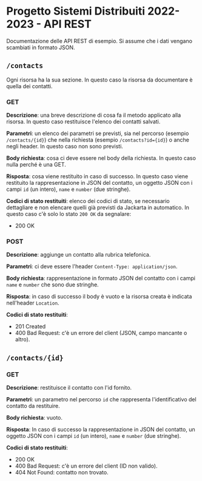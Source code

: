 # Progetto Sistemi Distribuiti 2022-2023 - API REST

Documentazione delle API REST di esempio. Si assume che i dati vengano scambiati in formato JSON.

## `/contacts`

Ogni risorsa ha la sua sezione. In questo caso la risorsa da documentare è quella dei contatti.

### GET

**Descrizione**: una breve descrizione di cosa fa il metodo applicato alla risorsa. In questo caso restituisce l'elenco dei contatti salvati.

**Parametri**: un elenco dei parametri se previsti, sia nel percorso (esempio `/contacts/{id}`) che nella richiesta (esempio `/contacts?id={id}`) o anche negli header. In questo caso non sono previsti.

**Body richiesta**: cosa ci deve essere nel body della richiesta. In questo caso nulla perché è una GET.

**Risposta**: cosa viene restituito in caso di successo. In questo caso viene restituito la rappresentazione in JSON del contatto, un oggetto JSON con i campi `id` (un intero), `name` e `number` (due stringhe).

**Codici di stato restituiti**: elenco dei codici di stato, se necessario dettagliare e non elencare quelli già previsti da Jackarta in automatico. In questo caso c'è solo lo stato `200 OK` da segnalare:

* 200 OK

### POST

**Descrizione**: aggiunge un contatto alla rubrica telefonica.

**Parametri**: ci deve essere l'header `Content-Type: application/json`.

**Body richiesta**: rappresentazione in formato JSON del contatto con i campi `name` e `number` che sono due stringhe.

**Risposta**: in caso di successo il body è vuoto e la risorsa creata è indicata nell'header `Location`.

**Codici di stato restituiti**:

* 201 Created
* 400 Bad Request: c'è un errore del client (JSON, campo mancante o altro).

## `/contacts/{id}`

### GET

**Descrizione**: restituisce il contatto con l'id fornito.

**Parametri**: un parametro nel percorso `id` che rappresenta l'identificativo del contatto da restituire.

**Body richiesta**: vuoto.

**Risposta**: In caso di successo la rappresentazione in JSON del contatto, un oggetto JSON con i campi `id` (un intero), `name` e `number` (due stringhe).

**Codici di stato restituiti**:

* 200 OK
* 400 Bad Request: c'è un errore del client (ID non valido).
* 404 Not Found: contatto non trovato.
